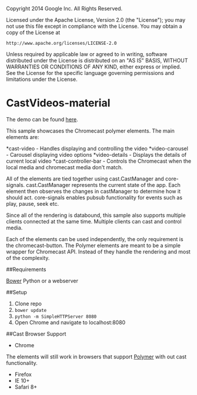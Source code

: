 Copyright 2014 Google Inc. All Rights Reserved.

Licensed under the Apache License, Version 2.0 (the "License");
you may not use this file except in compliance with the License.
You may obtain a copy of the License at

    http://www.apache.org/licenses/LICENSE-2.0

Unless required by applicable law or agreed to in writing, software
distributed under the License is distributed on an "AS IS" BASIS,
WITHOUT WARRANTIES OR CONDITIONS OF ANY KIND, either express or implied.
See the License for the specific language governing permissions and
limitations under the License.

# CastVideos-material

The demo can be found [here](http://googlecast.github.io/CastVideos-material/).

This sample showcases the Chromecast polymer elements.  The main elements are:

*cast-video - Handles displaying and controlling the video
*video-carousel - Carousel displaying video options
*video-details - Displays the details of current local video
*cast-controller-bar - Controls the Chromecast when the local media and chromecast media
don't match.

All of the elements are tied together using cast.CastManager and core-signals.  cast.CastManager
represents the current state of the app.  Each element then observes the changes in castManager to
determine how it should act.  core-signals enables pubsub functionality for events such as play,
pause, seek etc.

Since all of the rendering is databound, this sample also supports multiple clients connected at
the same time.  Multiple clients can cast and control media.

Each of the elements can be used independently, the only requirement is the chromecast-button.
The Polymer elements are meant to be a simple wrapper for Chromecast API.  Instead of  they handle
the rendering
and most of the complexity.

##Requirements

[Bower](http://bower.io/)
Python or a webserver

##Setup

1. Clone repo
2. `bower update`
3. `python -m SimpleHTTPServer 8080`
4. Open Chrome and navigate to localhost:8080

##Cast Browser Support
* Chrome

The elements will still work in browsers that support [Polymer](https://www.polymer-project.org/0.5/resources/compatibility.html) with out cast functionality.
* Firefox
* IE 10+
* Safari 8+

